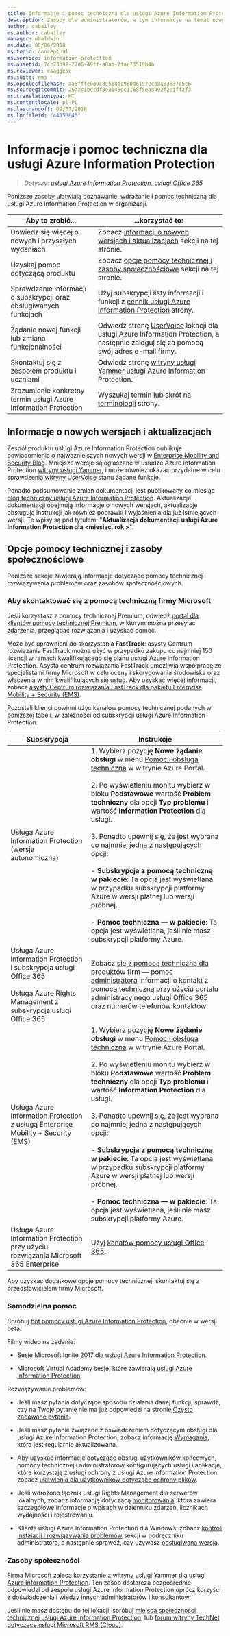 ```yaml
---
title: Informacje i pomoc techniczna dla usługi Azure Information Protection
description: Zasoby dla administratorów, w tym informacje na temat nowych wersji, opcji pomocy technicznej oraz sposobu kontaktu z firmą Microsoft w celu zgłoszenia problemu.
author: cabailey
ms.author: cabailey
manager: mbaldwin
ms.date: 08/06/2018
ms.topic: conceptual
ms.service: information-protection
ms.assetid: 7cc73d92-27d6-49ff-a8ab-2fae73519b4b
ms.reviewer: esaggese
ms.suite: ems
ms.openlocfilehash: aa5fffe039c8e5b8dc960d6197ecd8a03837e5e6
ms.sourcegitcommit: 26a2c1becdf3e3145dc1168f5ea8492f2e1ff2f3
ms.translationtype: MT
ms.contentlocale: pl-PL
ms.lasthandoff: 09/07/2018
ms.locfileid: "44150045"
---
```

# <a name="information-and-support-for-azure-information-protection"></a>Informacje i pomoc techniczna dla usługi Azure Information Protection

>*Dotyczy: [usługi Azure Information Protection](https://azure.microsoft.com/pricing/details/information-protection), [usługi Office 365](http://download.microsoft.com/download/E/C/F/ECF42E71-4EC0-48FF-AA00-577AC14D5B5C/Azure_Information_Protection_licensing_datasheet_EN-US.pdf)*

Poniższe zasoby ułatwiają poznawanie, wdrażanie i pomoc techniczną dla usługi Azure Information Protection w organizacji.

|Aby to zrobić...|...korzystać to:|
|----------------|---------------|
|Dowiedz się więcej o nowych i przyszłych wydaniach|Zobacz [informacji o nowych wersjach i aktualizacjach](#information-about-new-releases-and-updates) sekcji na tej stronie.|
|Uzyskaj pomoc dotyczącą produktu|Zobacz [opcje pomocy technicznej i zasoby społecznościowe](#support-options-and-community-resources) sekcji na tej stronie.|
|Sprawdzanie informacji o subskrypcji oraz obsługiwanych funkcjach|Użyj subskrypcji listy informacji i funkcji z [cennik usługi Azure Information Protection](https://azure.microsoft.com/pricing/details/information-protection) strony.|
|Żądanie nowej funkcji lub zmiana funkcjonalności|Odwiedź stronę [UserVoice](https://msip.uservoice.com) lokacji dla usługi Azure Information Protection, a następnie zaloguj się za pomocą swój adres e-mail firmy.|
|Skontaktuj się z zespołem produktu i uczniami|Odwiedź stronę [witryny usługi Yammer](https://www.yammer.com/AskIPTeam) usługi Azure Information Protection.|
|Zrozumienie konkretny termin usługi Azure Information Protection|Wyszukaj termin lub skrót na [terminologii](terminology.md) strony.|

## <a name="information-about-new-releases-and-updates"></a>Informacje o nowych wersjach i aktualizacjach
Zespół produktu usługi Azure Information Protection publikuje powiadomienia o najważniejszych nowych wersji w [Enterprise Mobility and Security Blog](https://cloudblogs.microsoft.com/enterprisemobility/?product=azure-information-protection). Mniejsze wersje są ogłaszane w usłudze Azure Information Protection [witryny usługi Yammer](https://www.yammer.com/AskIPTeam), i może również okazać przydatne w celu sprawdzenia [witryny UserVoice](https://msip.uservoice.com) stanu żądane funkcje.

Ponadto podsumowanie zmian dokumentacji jest publikowany co miesiąc [blog techniczny usługi Azure Information Protection](https://aka.ms/AIPblog). Aktualizacje dokumentacji obejmują informacje o nowych wersjach, aktualizacje obsługują instrukcji jak również poprawki i wyjaśnienia dla już istniejących wersji. Te wpisy są pod tytułem: "**Aktualizacja dokumentacji usługi Azure Information Protection dla \<miesiąc, rok >**".

## <a name="support-options-and-community-resources"></a>Opcje pomocy technicznej i zasoby społecznościowe
Poniższe sekcje zawierają informacje dotyczące pomocy technicznej i rozwiązywania problemów oraz zasobów społecznościowych.

### <a name="to-contact-microsoft-support"></a>Aby skontaktować się z pomocą techniczną firmy Microsoft

Jeśli korzystasz z pomocy technicznej Premium, odwiedź [portal dla klientów pomocy technicznej Premium](https://premier.microsoft.com/), w którym można przesyłać zdarzenia, przeglądać rozwiązania i uzyskać pomoc.

Może być uprawnieni do skorzystania **FastTrack**: asysty Centrum rozwiązania FastTrack można użyć w przypadku zakupu co najmniej 150 licencji w ramach kwalifikującego się planu usługi Azure Information Protection. Asysta centrum rozwiązania FastTrack umożliwia współpracę ze specjalistami firmy Microsoft w celu oceny i skorygowania środowiska oraz włączenia w nim kwalifikujących się usług. Aby uzyskać więcej informacji, zobacz [asysty Centrum rozwiązania FastTrack dla pakietu Enterprise Mobility + Security (EMS)](/enterprise-mobility-security/Solutions/fasttrack-center-benefit-process-for-enterprise-mobility-suite-ems).

Pozostali klienci powinni użyć kanałów pomocy technicznej podanych w poniższej tabeli, w zależności od subskrypcji usługi Azure Information Protection.

|Subskrypcja|Instrukcje|
|----------------|---------------|
|Usługa Azure Information Protection (wersja autonomiczna)|1. Wybierz pozycję **Nowe żądanie obsługi** w menu [Pomoc i obsługa techniczna](https://portal.azure.com/#blade/Microsoft_Azure_Support/HelpAndSupportBlade) w witrynie Azure Portal.<br /><br />2. Po wyświetleniu monitu wybierz w bloku **Podstawowe** wartość **Problem techniczny** dla opcji **Typ problemu** i wartość **Information Protection** dla usługi. <br /><br />3. Ponadto upewnij się, że jest wybrana co najmniej jedna z następujących opcji:<br /><br />- **Subskrypcja z pomocą techniczną w pakiecie**: Ta opcja jest wyświetlana w przypadku subskrypcji platformy Azure w wersji płatnej lub wersji próbnej.<br /><br /> - **Pomoc techniczna — w pakiecie**: Ta opcja jest wyświetlana, jeśli nie masz subskrypcji platformy Azure.|
|Usługa Azure Information Protection i subskrypcja usługi Office 365<br /><br />Usługa Azure Rights Management z subskrypcją usługi Office 365|Zobacz [się z pomocą techniczną dla produktów firm — pomoc administratora](https://support.office.com/en-us/article/32a17ca7-6fa0-4870-8a8d-e25ba4ccfd4b) informacji o kontakt z pomocą techniczną przy użyciu portalu administracyjnego usługi Office 365 oraz numerów telefonów kontaktów.|
|Usługa Azure Information Protection z usługą Enterprise Mobility + Security (EMS)|1. Wybierz pozycję **Nowe żądanie obsługi** w menu [Pomoc i obsługa techniczna](https://portal.azure.com/#blade/Microsoft_Azure_Support/HelpAndSupportBlade) w witrynie Azure Portal.<br /><br />2. Po wyświetleniu monitu wybierz w bloku **Podstawowe** wartość **Problem techniczny** dla opcji **Typ problemu** i wartość **Information Protection** dla usługi. <br /><br />3. Ponadto upewnij się, że jest wybrana co najmniej jedna z następujących opcji:<br /><br />- **Subskrypcja z pomocą techniczną w pakiecie**: Ta opcja jest wyświetlana w przypadku subskrypcji platformy Azure w wersji płatnej lub wersji próbnej.<br /><br /> - **Pomoc techniczna — w pakiecie**: Ta opcja jest wyświetlana, jeśli nie masz subskrypcji platformy Azure.|
|Usługa Azure Information Protection przy użyciu rozwiązania Microsoft 365 Enterprise|Użyj [kanałów pomocy usługi Office 365](https://support.office.com/en-us/article/32a17ca7-6fa0-4870-8a8d-e25ba4ccfd4b).|

Aby uzyskać dodatkowe opcje pomocy technicznej, skontaktuj się z przedstawicielem firmy Microsoft. 


### <a name="self-help"></a>Samodzielna pomoc

Spróbuj [bot pomocy usługi Azure Information Protection](help-bot.md), obecnie w wersji beta.

Filmy wideo na żądanie:

- Sesje Microsoft Ignite 2017 dla [usługi Azure Information Protection](https://myignite.microsoft.com/videos?q=%2522azure%2520information%2520protection%2522).

- Microsoft Virtual Academy sesje, które zawierają [usługi Azure Information Protection](https://mva.microsoft.com/search/SearchResults.aspx#!q=Azure%20Information%20protection).

Rozwiązywanie problemów:

- Jeśli masz pytania dotyczące sposobu działania danej funkcji, sprawdź, czy na Twoje pytanie nie ma już odpowiedzi na stronie [Często zadawane pytania](faqs.md).

- Jeśli masz pytanie związane z oświadczeniem dotyczącym obsługi dla usługi Azure Information Protection, zobacz informację [Wymagania](requirements.md), która jest regularnie aktualizowana.

- Aby uzyskać informacje dotyczące obsługi użytkowników końcowych, pomocy technicznej i administratorów konfigurujących usługi i aplikacje, które korzystają z usługi ochrony z usługi Azure Information Protection: zobacz [ułatwienia dla użytkowników dotyczące ochrony plików](help-users.md).

- Jeśli wdrożono łącznik usługi Rights Management dla serwerów lokalnych, zobacz informację dotyczącą [monitorowania](monitor-rms-connector.md), która zawiera szczegółowe informacje o wpisach w dzienniku zdarzeń, licznikach wydajności i rejestrowaniu.

- Klienta usługi Azure Information Protection dla Windows: zobacz [kontroli instalacji i rozwiązywania problemów](./rms-client/client-admin-guide.md#installation-checks-and-troubleshooting) sekcji w podręczniku administratora, a następnie sprawdź, czy używasz [obsługiwana wersja](./rms-client/client-version-release-history.md#servicing-information-and-timelines).

### <a name="community-resources"></a>Zasoby społeczności

Firma Microsoft zaleca korzystanie z [witryny usługi Yammer dla usługi Azure Information Protection](https://www.yammer.com/AskIPTeam). Ten zasób dostarcza bezpośrednie odpowiedzi od zespołu usługi Azure Information Protection oprócz korzyści z doświadczenia i wiedzy innych administratorów i konsultantów.

Jeśli nie masz dostępu do tej lokacji, spróbuj [miejsca społeczności technicznej usługi Azure Information Protection](https://techcommunity.microsoft.com/t5/Azure-Information-Protection/bd-p/Azure-Information-Protection), lub [forum witryny TechNet dotyczące usługi Microsoft RMS (Cloud)](https://social.technet.microsoft.com/Forums/en-US/home?forum=rmscloud).

